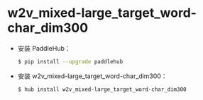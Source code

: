 # w2v_mixed-large_target_word-char_dim300
* 安装 PaddleHub：

    ```bash
    $ pip install --upgrade paddlehub
    ```

* 安装 w2v_mixed-large_target_word-char_dim300：

    ```bash
    $ hub install w2v_mixed-large_target_word-char_dim300
    ```
